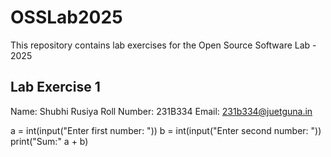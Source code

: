 # OSSLab2025
This repository contains lab exercises for the Open Source Software Lab - 2025
## Lab Exercise 1
Name: Shubhi Rusiya
Roll Number: 231B334
Email: 231b334@juetguna.in

a = int(input("Enter first number: "))
b = int(input("Enter second number: "))
print("Sum:" a + b)
